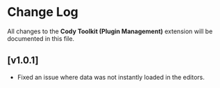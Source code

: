 # Change Log

All changes to the **Cody Toolkit (Plugin Management)** extension will be documented in this file.

## [v1.0.1]

-   Fixed an issue where data was not instantly loaded in the editors.
